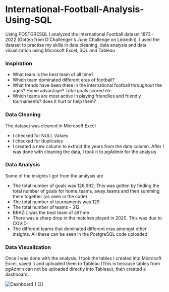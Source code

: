 
# International-Football-Analysis-Using-SQL
Using POSTGRESQL I analyzed the International Football dataset 1872 - 2022 (Gotten from D'Challenger's June Challenge on LinkedIn). 
I used the dataset to practise my skills in data cleaning, data analysis and data visualization using Microsoft Excel, SQL and Tableau

### Inspiration
- What team is the best team of all time?
- Which team dominated different eras of football?
- What trends have been there in the international football throughout the ages? Home advantage? Total goals scored etc
- Which teams are most active in playing friendlies and friendly tournaments? does it hurt or help them?

### Data Cleaning
The dataset was cleaned in Microsoft Excel
- I checked for NULL Values
- I checked for duplicates
- I created a new column to extract the years from the date column. 
After I was done with cleaning the data, I took it to pgAdmin for the analysis

### Data Analysis
Some of the insights I got from the analysis are 
- The total number of goals was 126,992. This was gotten by finding the total number of goals for home_teams, away_teams and then summing them together (as seen in the code)
- The total number of tournaments was 129
- The total number of teams - 312
- BRAZIL was the best team of all time
- There was a sharp drop in the matches played in 2020. This was due to COVID
- The different teams that dominated different eras amongst other insights. 
All these can be seen in the PostgreSQL code uploaded

### Data Visualization 
Once I was done with the analysis, I took the tables I created into Microsoft Excel, saved it and uploaded them to Tableau (This is because tables from pgAdmin can not be uploaded directly into Tableau), then created a dashboard. 

![Dashboard 1 (2)](https://user-images.githubusercontent.com/106774340/179373850-69d3cd57-8e6f-4a13-889c-97213542bfb3.png)


